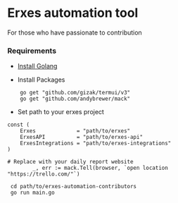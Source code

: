 # Erxes automation tool

For those who have passionate to contribution

### Requirements
- [Install Golang](https://golang.org/doc/install)

- Install Packages
```
	go get "github.com/gizak/termui/v3"
	go get "github.com/andybrewer/mack"
```
- Set path to your erxes project
```
const (
	Erxes             = "path/to/erxes"
	ErxesAPI          = "path/to/erxes-api"
	ErxesIntegrations = "path/to/erxes-integrations"
)
```

```
# Replace with your daily report website
		_, err := mack.Tell(browser, `open location "https://trello.com/"`)
```

```
 cd path/to/erxes-automation-contributors
 go run main.go
```
